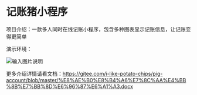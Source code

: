 # 记账猪小程序
项目介绍：一款多人同时在线记账小程序，包含多种图表显示记账信息，让记账变得更简单

演示环境：

![输入图片说明](https://pic.imgdb.cn/item/6225f78c5baa1a80ab7a5bf1.jpg)

更多介绍详情请看文档：https://gitee.com/i-like-potato-chips/pig-account/blob/master/%E8%AE%B0%E8%B4%A6%E7%8C%AA%E4%BB%8B%E7%BB%8D%E6%96%87%E6%A1%A3.docx